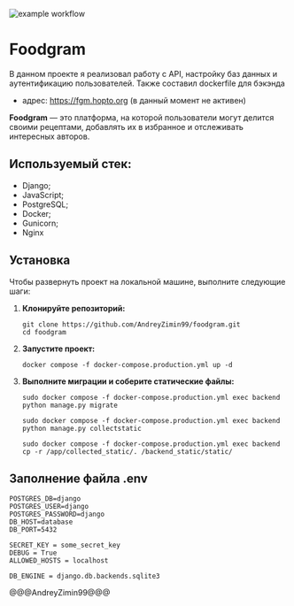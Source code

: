 ![example workflow](https://github.com/AndreyZimin99/foodgram/actions/workflows/main.yml/badge.svg)

#  Foodgram
   В данном проекте я реализовал работу с API, настройку баз данных и аутентификацию пользователей. Также составил dockerfile для бэкэнда
   - адрес: https://fgm.hopto.org (в данный момент не активен)

**Foodgram** — это платформа, на которой пользователи могут делится своими рецептами, добавлять их в избранное и отслеживать интересных авторов.

## Используемый стек:
   - Django;
   - JavaScript;
   - PostgreSQL;
   - Docker;
   - Gunicorn;
   - Nginx

## Установка

Чтобы развернуть проект на локальной машине, выполните следующие шаги:

1. **Клонируйте репозиторий:**
   ```
   git clone https://github.com/AndreyZimin99/foodgram.git
   cd foodgram
   ```

2. **Запустите проект:**
   ```
   docker compose -f docker-compose.production.yml up -d
   ```
3. **Выполните миграции и соберите статические файлы:**
   ```
   sudo docker compose -f docker-compose.production.yml exec backend python manage.py migrate
   ```
   ```
   sudo docker compose -f docker-compose.production.yml exec backend python manage.py collectstatic
   ```
   ```
   sudo docker compose -f docker-compose.production.yml exec backend cp -r /app/collected_static/. /backend_static/static/ 
   ```
## Заполнение файла .env
   ```
   POSTGRES_DB=django
   POSTGRES_USER=django
   POSTGRES_PASSWORD=django
   DB_HOST=database
   DB_PORT=5432

   SECRET_KEY = some_secret_key
   DEBUG = True
   ALLOWED_HOSTS = localhost

   DB_ENGINE = django.db.backends.sqlite3
   ```
   
@@@AndreyZimin99@@@

